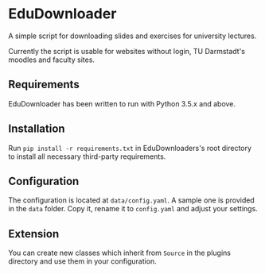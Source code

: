 # EduDownloader
A simple script for downloading slides and exercises for university lectures.

Currently the script is usable for websites without login, TU Darmstadt's moodles and faculty sites.

## Requirements
EduDownloader has been written to run with Python 3.5.x and above.

## Installation
Run `pip install -r requirements.txt` in EduDownloaders's root directory to install all necessary
third-party requirements.

## Configuration
The configuration is located at `data/config.yaml`. A sample one is provided in the `data` folder.
Copy it, rename it to `config.yaml` and adjust your settings.

## Extension
You can create new classes which inherit from `Source` in the plugins directory and use them in your
configuration.
